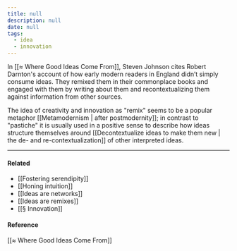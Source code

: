 ```yaml
---
title: null
description: null
date: null
tags:
  - idea
  - innovation
---
```


In [[≈ Where Good Ideas Come From]], Steven Johnson cites Robert Darnton's account of how early modern readers in England didn’t simply consume ideas. They remixed them in their commonplace books and engaged with them by writing about them and recontextualizing them against information from other sources.

The idea of creativity and innovation as "remix" seems to be a popular metaphor [[Metamodernism | after postmodernity]]; in contrast to "pastiche" it is usually used in a positive sense to describe how ideas structure themselves around [[Decontextualize ideas to make them new | the de- and re-contextualization]] of other interpreted ideas.

---

#### Related

- [[Fostering serendipity]]
- [[Honing intuition]]
- [[Ideas are networks]]
- [[Ideas are remixes]]
- [[§ Innovation]]

#### Reference

[[≈ Where Good Ideas Come From]]
